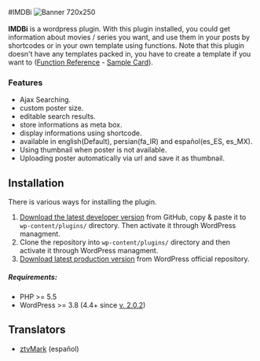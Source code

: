 #IMDBi
![Banner 720x250](http://up.vbiran.ir/uploads/38370145572453843585_banner-980x250.jpg)
<br/><br/>
**IMDBi** is a wordpress plugin. With this plugin installed, you could get information about movies / series you want, and use them in your posts by shortcodes or in your own template using functions.
Note that this plugin doesn't have any templates packed in, you have to create a template if you want to ([Function Reference](https://github.com/iazami/imdbi/wiki/Function-Reference) - [Sample Card](https://github.com/iazami/IMDBi/wiki/Sample-Card)).

### Features
* Ajax Searching.
* custom poster size.
* editable search results.
* store informations as meta box.
* display informations using shortcode.
* available in english(Default), persian(fa_IR) and español(es_ES, es_MX).
* Using thumbnail when poster is not available.
* Uploading poster automatically via url and save it as thumbnail.

## Installation
There is various ways for installing the plugin.

1. [Download the latest developer version](https://github.com/iazami/imdbi/archive/master.zip) from GitHub, copy & paste it to `wp-content/plugins/` directory. Then activate it through WordPress managment.
2. Clone the repository into `wp-content/plugins/` directory and then activate it through WordPress managment.
3. [Download latest production version](https://wordpress.org/plugins/imdbi) from WordPress official repository.

##### Requirements:
* PHP >= 5.5
* WordPress >= 3.8 (4.4+ since [v. 2.0.2](https://github.com/iazami/IMDBi/releases/tag/2.0.2))

## Translators
* [ztvMark](https://github.com/ztvMark) (español)
